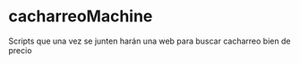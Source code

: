 # cacharreoMachine
Scripts que una vez se junten harán una web para buscar cacharreo bien de precio
